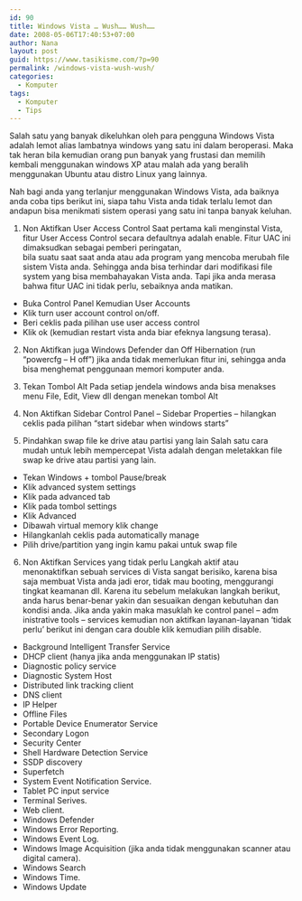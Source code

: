 ```yaml
---
id: 90
title: Windows Vista … Wush…… Wush……
date: 2008-05-06T17:40:53+07:00
author: Nana
layout: post
guid: https://www.tasikisme.com/?p=90
permalink: /windows-vista-wush-wush/
categories:
  - Komputer
tags:
  - Komputer
  - Tips
---
```

Salah satu yang banyak dikeluhkan oleh para pengguna Windows Vista adalah lemot alias lambatnya windows yang satu ini dalam beroperasi. Maka tak heran bila kemudian orang pun banyak yang frustasi dan memilih kembali menggunakan windows XP atau malah ada yang beralih menggunakan Ubuntu atau distro Linux yang lainnya.

Nah bagi anda yang terlanjur menggunakan Windows Vista, ada baiknya anda coba tips berikut ini, siapa tahu Vista anda tidak terlalu lemot dan andapun bisa menikmati sistem operasi yang satu ini tanpa banyak keluhan.

1. Non Aktifkan User Access Control Saat pertama kali menginstal Vista,  
fitur User Access Control secara defaultnya adalah enable. Fitur UAC ini dimaksudkan sebagai pemberi peringatan,  
bila suatu saat saat anda atau ada program yang mencoba merubah file sistem Vista anda. Sehingga anda bisa terhindar dari modifikasi file system yang bisa membahayakan Vista anda. Tapi jika anda merasa bahwa fitur UAC ini tidak perlu, sebaiknya anda matikan.

  * Buka Control Panel Kemudian User Accounts
  * Klik turn user account control on/off.
  * Beri ceklis pada pilihan use user access control
  * Klik ok (kemudian restart vista anda biar efeknya langsung terasa).

2. Non Aktifkan juga Windows Defender dan Off Hibernation (run “powercfg &#8211; H off”) jika anda tidak memerlukan fitur ini, sehingga anda bisa menghemat penggunaan memori komputer anda.

3. Tekan Tombol Alt Pada setiap jendela windows anda bisa menakses menu File, Edit, View dll dengan menekan tombol Alt

4. Non Aktifkan Sidebar Control Panel &#8211; Sidebar Properties – hilangkan ceklis pada pilihan “start sidebar when windows starts”

5. Pindahkan swap file ke drive atau partisi yang lain Salah satu cara mudah untuk lebih mempercepat Vista adalah dengan meletakkan file swap ke drive atau partisi yang lain.

  * Tekan Windows + tombol Pause/break
  * Klik advanced system settings
  * Klik pada advanced tab
  * Klik pada tombol settings
  * Klik Advanced
  * Dibawah virtual memory klik change
  * Hilangkanlah ceklis pada automatically manage
  * Pilih drive/partition yang ingin kamu pakai untuk swap file

6. Non Aktifkan Services yang tidak perlu Langkah aktif atau menonaktifkan sebuah services di Vista sangat berisiko, karena bisa saja membuat Vista anda jadi eror, tidak mau booting, menggurangi tingkat keamanan dll. Karena itu sebelum melakukan langkah berikut, anda harus benar-benar yakin dan sesuaikan dengan kebutuhan dan kondisi anda. Jika anda yakin maka masuklah ke control panel &#8211; adm inistrative tools &#8211; services kemudian non aktifkan layanan-layanan ‘tidak perlu’ berikut ini dengan cara double klik kemudian pilih disable.

  * Background Intelligent Transfer Service
  * DHCP client (hanya jika anda menggunakan IP statis)
  * Diagnostic policy service
  * Diagnostic System Host
  * Distributed link tracking client
  * DNS client
  * IP Helper
  * Offline Files
  * Portable Device Enumerator Service
  * Secondary Logon
  * Security Center
  * Shell Hardware Detection Service
  * SSDP discovery
  * Superfetch
  * System Event Notification Service.
  * Tablet PC input service
  * Terminal Serives.
  * Web client.
  * Windows Defender
  * Windows Error Reporting.
  * Windows Event Log.
  * Windows Image Acquisition (jika anda tidak menggunakan scanner atau digital camera).
  * Windows Search
  * Windows Time.
  * Windows Update